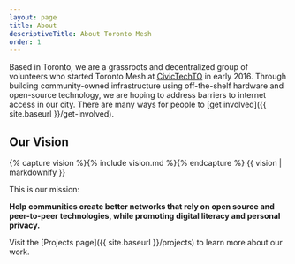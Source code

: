 ```yaml
---
layout: page
title: About
descriptiveTitle: About Toronto Mesh
order: 1
---
```


Based in Toronto, we are a grassroots and decentralized group of volunteers who started Toronto Mesh at [CivicTechTO](http://civictech.ca) in early 2016.  Through building community-owned infrastructure using off-the-shelf hardware and open-source technology, we are hoping to address barriers to internet access in our city. There are many ways for people to [get involved]({{ site.baseurl }}/get-involved).

## Our Vision

{% capture vision %}{% include vision.md %}{% endcapture %}
{{ vision | markdownify }}

This is our mission: 

**Help communities create better networks that rely on open source and peer-to-peer technologies, while promoting digital literacy and personal privacy.**

Visit the [Projects page]({{ site.baseurl }}/projects) to learn more about our work. 
